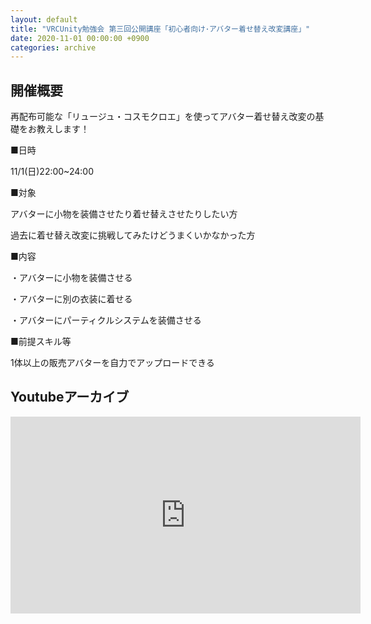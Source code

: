 ```yaml
---
layout: default
title: "VRCUnity勉強会 第三回公開講座「初心者向け･アバター着せ替え改変講座」"
date: 2020-11-01 00:00:00 +0900
categories: archive
---
```


## 開催概要

再配布可能な「リュージュ・コスモクロエ」を使ってアバター着せ替え改変の基礎をお教えします！

■日時

11/1(日)22:00~24:00

■対象

アバターに小物を装備させたり着せ替えさせたりしたい方

過去に着せ替え改変に挑戦してみたけどうまくいかなかった方

■内容

・アバターに小物を装備させる

・アバターに別の衣装に着せる

・アバターにパーティクルシステムを装備させる

■前提スキル等

1体以上の販売アバターを自力でアップロードできる


## Youtubeアーカイブ
<iframe width="560" height="315" src="https://www.youtube.com/embed/ERm4raRURWk" frameborder="0" allow="autoplay; encrypted-media" allowfullscreen></iframe>


